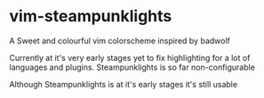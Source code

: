 # vim-steampunklights
A Sweet and colourful vim  colorscheme inspired by badwolf

Currently at it's very early stages yet to fix highlighting for a lot of languages and plugins.
Steampunklights is so far non-configurable

Although Steampunklights is at it's early stages it's still usable

